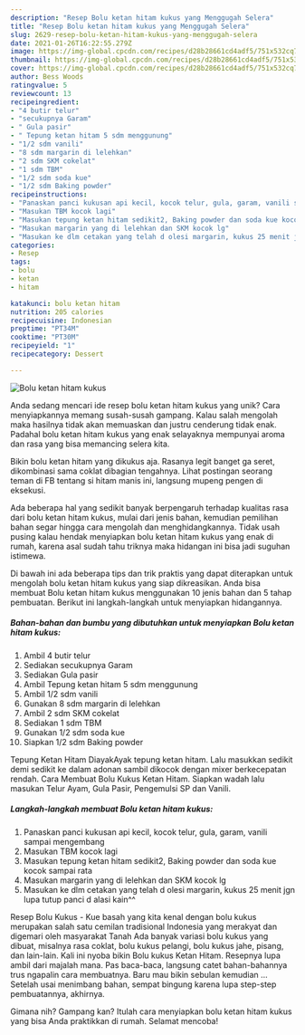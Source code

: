 ```yaml
---
description: "Resep Bolu ketan hitam kukus yang Menggugah Selera"
title: "Resep Bolu ketan hitam kukus yang Menggugah Selera"
slug: 2629-resep-bolu-ketan-hitam-kukus-yang-menggugah-selera
date: 2021-01-26T16:22:55.279Z
image: https://img-global.cpcdn.com/recipes/d28b28661cd4adf5/751x532cq70/bolu-ketan-hitam-kukus-foto-resep-utama.jpg
thumbnail: https://img-global.cpcdn.com/recipes/d28b28661cd4adf5/751x532cq70/bolu-ketan-hitam-kukus-foto-resep-utama.jpg
cover: https://img-global.cpcdn.com/recipes/d28b28661cd4adf5/751x532cq70/bolu-ketan-hitam-kukus-foto-resep-utama.jpg
author: Bess Woods
ratingvalue: 5
reviewcount: 13
recipeingredient:
- "4 butir telur"
- "secukupnya Garam"
- " Gula pasir"
- " Tepung ketan hitam 5 sdm menggunung"
- "1/2 sdm vanili"
- "8 sdm margarin di lelehkan"
- "2 sdm SKM cokelat"
- "1 sdm TBM"
- "1/2 sdm soda kue"
- "1/2 sdm Baking powder"
recipeinstructions:
- "Panaskan panci kukusan api kecil, kocok telur, gula, garam, vanili sampai mengembang"
- "Masukan TBM kocok lagi"
- "Masukan tepung ketan hitam sedikit2, Baking powder dan soda kue kocok sampai rata"
- "Masukan margarin yang di lelehkan dan SKM kocok lg"
- "Masukan ke dlm cetakan yang telah d olesi margarin, kukus 25 menit jgn lupa tutup panci d alasi kain^^"
categories:
- Resep
tags:
- bolu
- ketan
- hitam

katakunci: bolu ketan hitam 
nutrition: 205 calories
recipecuisine: Indonesian
preptime: "PT34M"
cooktime: "PT30M"
recipeyield: "1"
recipecategory: Dessert

---
```



![Bolu ketan hitam kukus](https://img-global.cpcdn.com/recipes/d28b28661cd4adf5/751x532cq70/bolu-ketan-hitam-kukus-foto-resep-utama.jpg)

Anda sedang mencari ide resep bolu ketan hitam kukus yang unik? Cara menyiapkannya memang susah-susah gampang. Kalau salah mengolah maka hasilnya tidak akan memuaskan dan justru cenderung tidak enak. Padahal bolu ketan hitam kukus yang enak selayaknya mempunyai aroma dan rasa yang bisa memancing selera kita.

Bikin bolu ketan hitam yang dikukus aja. Rasanya legit banget ga seret, dikombinasi sama coklat dibagian tengahnya. Lihat postingan seorang teman di FB tentang si hitam manis ini, langsung mupeng pengen di eksekusi.

Ada beberapa hal yang sedikit banyak berpengaruh terhadap kualitas rasa dari bolu ketan hitam kukus, mulai dari jenis bahan, kemudian pemilihan bahan segar hingga cara mengolah dan menghidangkannya. Tidak usah pusing kalau hendak menyiapkan bolu ketan hitam kukus yang enak di rumah, karena asal sudah tahu triknya maka hidangan ini bisa jadi suguhan istimewa.


Di bawah ini ada beberapa tips dan trik praktis yang dapat diterapkan untuk mengolah bolu ketan hitam kukus yang siap dikreasikan. Anda bisa membuat Bolu ketan hitam kukus menggunakan 10 jenis bahan dan 5 tahap pembuatan. Berikut ini langkah-langkah untuk menyiapkan hidangannya.

<!--inarticleads1-->

##### Bahan-bahan dan bumbu yang dibutuhkan untuk menyiapkan Bolu ketan hitam kukus:

1. Ambil 4 butir telur
1. Sediakan secukupnya Garam
1. Sediakan  Gula pasir
1. Ambil  Tepung ketan hitam 5 sdm menggunung
1. Ambil 1/2 sdm vanili
1. Gunakan 8 sdm margarin di lelehkan
1. Ambil 2 sdm SKM cokelat
1. Sediakan 1 sdm TBM
1. Gunakan 1/2 sdm soda kue
1. Siapkan 1/2 sdm Baking powder


Tepung Ketan Hitam DiayakAyak tepung ketan hitam. Lalu masukkan sedikit demi sedikit ke dalam adonan sambil dikocok dengan mixer berkecepatan rendah. Cara Membuat Bolu Kukus Ketan Hitam. Siapkan wadah lalu masukan Telur Ayam, Gula Pasir, Pengemulsi SP dan Vanili. 

<!--inarticleads2-->

##### Langkah-langkah membuat Bolu ketan hitam kukus:

1. Panaskan panci kukusan api kecil, kocok telur, gula, garam, vanili sampai mengembang
1. Masukan TBM kocok lagi
1. Masukan tepung ketan hitam sedikit2, Baking powder dan soda kue kocok sampai rata
1. Masukan margarin yang di lelehkan dan SKM kocok lg
1. Masukan ke dlm cetakan yang telah d olesi margarin, kukus 25 menit jgn lupa tutup panci d alasi kain^^


Resep Bolu Kukus - Kue basah yang kita kenal dengan bolu kukus merupakan salah satu cemilan tradisional Indonesia yang merakyat dan digemari oleh masyarakat Tanah Ada banyak variasi bolu kukus yang dibuat, misalnya rasa coklat, bolu kukus pelangi, bolu kukus jahe, pisang, dan lain-lain. Kali ini nyoba bikin Bolu kukus Ketan Hitam. Resepnya lupa ambil dari majalah mana. Pas baca-baca, langsung catet bahan-bahannya trus ngapalin cara membuatnya. Baru mau bikin sebulan kemudian … Setelah usai menimbang bahan, sempat bingung karena lupa step-step pembuatannya, akhirnya. 

Gimana nih? Gampang kan? Itulah cara menyiapkan bolu ketan hitam kukus yang bisa Anda praktikkan di rumah. Selamat mencoba!
